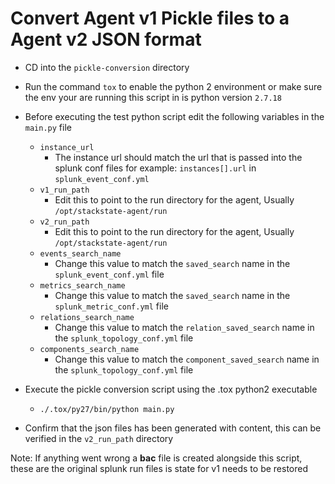 # Convert Agent v1 Pickle files to a Agent v2 JSON format

- CD into the `pickle-conversion` directory


- Run the command `tox` to enable the python 2 environment or make sure the env your are running this script in is python version `2.7.18`


- Before executing the test python script edit the following variables in the `main.py` file
  - `instance_url`
    - The instance url should match the url that is passed into the splunk conf files for example: `instances[].url` in `splunk_event_conf.yml`
  - `v1_run_path`
    - Edit this to point to the run directory for the agent, Usually `/opt/stackstate-agent/run`
  - `v2_run_path`
    - Edit this to point to the run directory for the agent, Usually `/opt/stackstate-agent/run`
  - `events_search_name`
    - Change this value to match the `saved_search` name in the `splunk_event_conf.yml` file
  - `metrics_search_name`
    - Change this value to match the `saved_search` name in the `splunk_metric_conf.yml` file
  - `relations_search_name`
    - Change this value to match the `relation_saved_search` name in the `splunk_topology_conf.yml` file
  - `components_search_name`
    - Change this value to match the `component_saved_search` name in the `splunk_topology_conf.yml` file


- Execute the pickle conversion script using the .tox python2 executable
  - `./.tox/py27/bin/python main.py`

- Confirm that the json files has been generated with content, this can be verified in the `v2_run_path` directory


Note: If anything went wrong a __bac__ file is created alongside this script, these are the original splunk run files is state for v1 needs to be restored
